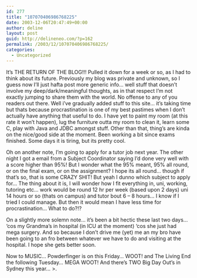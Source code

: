 ```yaml
---
id: 277
title: "107070406986768225"
date: 2003-12-06T20:47:49+00:00
author: deline
layout: post
guid: http://delineneo.com/?p=162
permalink: /2003/12/107070406986768225/
categories:
  - Uncategorized
---
```

It&#8217;s THE RETURN OF THE BLOG!!! Pulled it down for a week or so, as I had to think about its future. Previously my blog was private and unknown, so I guess now I&#8217;ll just hafta post more generic info&#8230; well stuff that doesn&#8217;t involve my deep/dark/meaningful thoughts, as in that respect I&#8217;m not exactly jumping to share them with the world. No offense to any of you readers out there. Well i&#8217;ve gradually added stuff to this site&#8230; it&#8217;s taking time but thats because procrastination is one of my best pastimes when I don&#8217;t actually have anything that useful to do. I have yet to paint my room (at this rate it won&#8217;t happen), lug the furniture outta my room to clean it, learn some C, play with Java and JDBC amongst stuff. Other than that, thing&#8217;s are kinda on the nice/good side at the moment. Been working a bit since exams finished. Some days it is tiring, but its pretty cool.
  
Oh on another note, I&#8217;m going to apply for a tutor job next year. The other night I got a email from a Subject Coordinator saying I&#8217;d done very well with a score higher than 95%! But I wonder what the 95% meant, 95% all round, or on the final exam, or on the assignment? I hope its all round&#8230; though if that&#8217;s so, that is some CRAZY SHIT! But yeah I dunno which subject to apply for&#8230; The thing about it is, I will wonder how I fit everything in, uni, working, tutoring etc&#8230; work would be round 12 hr per week (based upon 2 days) uni 14 hours or so (thats on campus) and tutor bout 6 &#8211; 8 hours&#8230; I know if I tried I could manage. But then it would mean I have less time for procrastination&#8230; What to do?!?
  
On a slightly more solemn note&#8230; it&#8217;s been a bit hectic these last two days&#8230; &#8216;cos my Grandma&#8217;s in hospital (in ICU at the moment) &#8216;cos she just had mega surgery. And so because I don&#8217;t drive me (yet) me an my bro have been going to an fro between whatever we have to do and visiting at the hospital. I hope she gets better soon.
  
Now to MUSIC&#8230; Powderfinger is on this Friday&#8230; WOOT! and The Living End the following Tuesday&#8230; MEGA WOOT! And there&#8217;s TWO Big Day Out&#8217;s in Sydney this year&#8230; >.